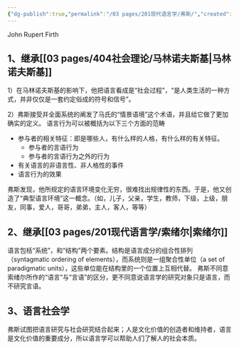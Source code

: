 ```yaml
---
{"dg-publish":true,"permalink":"/03 pages/201现代语言学/弗斯/","created":"2024-11-30T20:53:03.592+08:00","updated":"2025-03-02T15:03:21.779+08:00"}
---
```


John Rupert Firth
## 1、继承[[03 pages/404社会理论/马林诺夫斯基\|马林诺夫斯基]]
1）在马林诺夫斯基的影响下，他把语言看成是“社会过程”，“是人类生活的一种方式，并非仅仅是一套约定俗成的符号和信号”。

2）弗斯接受并全面系统的阐发了马氏的“情景语境”这个术语，并且给它做了更加确实的定义。
语言行为可以被概括为以下三个方面的范畴
- 参与者的相关特征：即是哪些人，有什么样的人格，有什么样的有关特征。
	- 参与者的言语行为
	- 参与者的言语行为之外的行为
- 有关语言的非语言性、非人格性的事件
- 语言行为的效果

弗斯发现，他所规定的语言环境变化无穷，很难找出规律性的东西。于是，他又创造了“典型语言环境”这一概念。（如，儿子，父亲，学生，教师，下级，上级，朋友，同事，爱人，哥哥，弟弟，主人，客人，等等）

## 2、继承[[03 pages/201现代语言学/索绪尔\|索绪尔]]
语言包栝“系统”，和“结构”两个要素。结构是语言成分的组合性排列（syntagmatic ordering of elements），而系统则是一组聚合性单位（a set of paradigmatic units），这些单位能在结构里的一个位置上互相代替。
弗斯不同意索绪尔所作的“语言”与“言语”的区分，更不同意说语言学的研究对象只是语言，而不研究言语。

## 3、语言社会学
弗斯试图把语言研究与社会研究结合起来；人是文化价值的创造者和维持者，语言是文化价值的重要成分，所以语言学可以帮助人们了解人的社会本质。